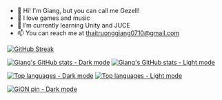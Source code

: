 - 👋 Hi! I'm Giang, but you can call me Gezell!
- 👀 I love games and music
- 🌱 I’m currently learning Unity and JUCE
- 📫 You can reach me at thaitruonggiang0710@gmail.com

[![GitHub Streak](https://streak-stats.demolab.com/?user=giangthai-0710&theme=dark&ring=178B76&fire=178B76&currStreakLabel=178B76)](https://git.io/streak-stats)

[![Giang's GitHub stats - Dark mode](https://github-readme-stats-delta-two-35.vercel.app/api?username=giangthai-0710&include_all_commit=true&hide=issues,contribs&show_icons=true&icon_color=178B76&ring_color=178B76&theme=dark#gh-dark-mode-only)](https://github.com/anuraghazra/github-readme-stats#gh-dark-mode-only)
[![Giang's GitHub stats - Light mode](https://github-readme-stats-delta-two-35.vercel.app/api?username=giangthai-0710&hide=issues,contribs&show_icons=true&icon_color=178B76&ring_color=178B766&theme=default#gh-light-mode-only)](https://github.com/anuraghazra/github-readme-stats#gh-light-mode-only)

[![Top languages - Dark mode](https://github-readme-stats-delta-two-35.vercel.app/api/top-langs/?username=giangthai-0710&layout=compact&icon_color=178B76&theme=dark#gh-dark-mode-only)](https://github.com/anuraghazra/github-readme-stats#gh-dark-mode-only)
[![Top languages - Light mode](https://github-readme-stats-delta-two-35.vercel.app/api/top-langs/?username=giangthai-0710&layout=compact&icon_color=178B76&theme=default#gh-light-mode-only)](https://github.com/anuraghazra/github-readme-stats#gh-light-mode-only)

[![GiON pin - Dark mode](https://github-readme-stats-delta-two-35.vercel.app/api/pin/?username=giangthai-0710&repo=gefx-gion&show_owner=true&icon_color=178B76&theme=dark#gh-dark-mode-only)](https://github.com/anuraghazra/github-readme-stats#gh-dark-mode-only)



<!---
giangthai-0710/giangthai-0710 is a ✨ special ✨ repository because its `README.md` (this file) appears on your GitHub profile.
You can click the Preview link to take a look at your changes.
--->
